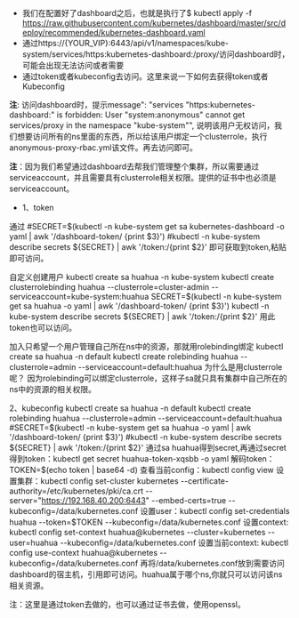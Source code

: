 + 我们在配置好了dashboard之后，也就是执行了$ kubectl apply -f https://raw.githubusercontent.com/kubernetes/dashboard/master/src/deploy/recommended/kubernetes-dashboard.yaml
+ 通过https://{YOUR_VIP}:6443/api/v1/namespaces/kube-system/services/https:kubernetes-dashboard:/proxy/访问dashboard时，可能会出现无法访问或者需要
+ 通过token或者kubeconfig去访问。这里来说一下如何去获得token或者Kubeconfig

**注**: 访问dashboard时，提示message": "services \"https:kubernetes-dashboard:\" is forbidden: User \"system:anonymous\" cannot get services/proxy in the namespace \"kube-system\"",
说明该用户无权访问，我们想要访问所有的ns里面的东西，所以给该用户绑定一个clusterrole，执行anonymous-proxy-rbac.yml该文件。再去访问即可。

**注**：因为我们希望通过dashboard去帮我们管理整个集群，所以需要通过serviceaccount，并且需要具有clusterrole相关权限。提供的证书中也必须是serviceaccount。

+ 1、token

通过
#SECRET=$(kubectl -n kube-system get sa kubernetes-dashboard -o yaml | awk '/dashboard-token/ {print $3}')
#kubectl -n kube-system describe secrets ${SECRET} | awk '/token:/{print $2}' 即可获取到token,粘贴即可访问。

自定义创建用户
kubectl create sa huahua -n kube-system
kubectl create clusterrolebinding huahua --clusterrole=cluster-admin --serviceaccount=kube-system:huahua
SECRET=$(kubectl -n kube-system get sa huahua -o yaml | awk '/dashboard-token/ {print $3}')
kubectl -n kube-system describe secrets ${SECRET} | awk '/token:/{print $2}' 用此token也可以访问。

加入只希望一个用户管理自己所在ns中的资源，那就用rolebinding绑定
kubectl create sa huahua -n default
kubectl create rolebinding huahua --clusterrole=admin --serviceaccount=default:huahua
为什么是用clusterrole呢？ 因为rolebinding可以绑定clusterrole，这样子sa就只具有集群中自己所在的ns中的资源的相关权限。

2、kubeconfig
kubectl create sa huahua -n default
kubectl create rolebinding huahua --clusterrole=admin --serviceaccount=default:huahua
#SECRET=$(kubectl -n kube-system get sa huahua -o yaml | awk '/dashboard-token/ {print $3}')
#kubectl -n kube-system describe secrets ${SECRET} | awk '/token:/{print $2}'
通过sa huahua得到secret,再通过secret得到token：kubectl get secret huahua-token-xqsbb -o yaml
解码token：TOKEN=$(echo token | base64 -d)
查看当前config：kubectl config view
设置集群：kubectl config set-cluster kubernetes --certificate-authority=/etc/kubernetes/pki/ca.crt --server="https://192.168.40.200:6443" --embed-certs=true --kubeconfig=/data/kubernetes.conf
设置user：kubectl config set-credentials huahua --token=$TOKEN --kubeconfig=/data/kubernetes.conf
设置context: kubectl config set-context huahua@kubernetes --cluster=kubernetes --user=huahua --kubeconfig=/data/kubernetes.conf
设置当前context: kubectl config use-context huahua@kubernetes --kubeconfig=/data/kubernetes.conf
再将/data/kubernetes.conf放到需要访问dashboard的宿主机，引用即可访问。huahua属于哪个ns,你就只可以访问该ns相关资源。

注：这里是通过token去做的，也可以通过证书去做，使用openssl。



